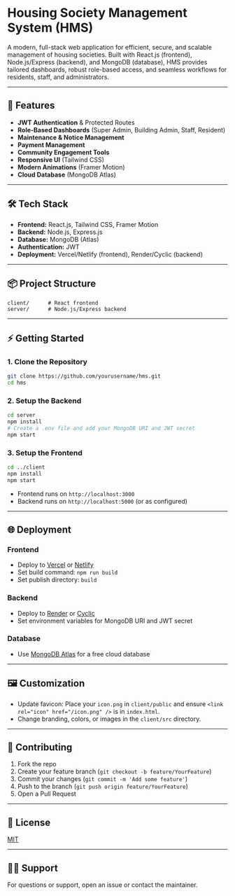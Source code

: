 # Housing Society Management System (HMS)

A modern, full-stack web application for efficient, secure, and scalable management of housing societies. Built with React.js (frontend), Node.js/Express (backend), and MongoDB (database), HMS provides tailored dashboards, robust role-based access, and seamless workflows for residents, staff, and administrators.

---

## 🚀 Features
- **JWT Authentication** & Protected Routes
- **Role-Based Dashboards** (Super Admin, Building Admin, Staff, Resident)
- **Maintenance & Notice Management**
- **Payment Management**
- **Community Engagement Tools**
- **Responsive UI** (Tailwind CSS)
- **Modern Animations** (Framer Motion)
- **Cloud Database** (MongoDB Atlas)

---

## 🛠️ Tech Stack
- **Frontend:** React.js, Tailwind CSS, Framer Motion
- **Backend:** Node.js, Express.js
- **Database:** MongoDB (Atlas)
- **Authentication:** JWT
- **Deployment:** Vercel/Netlify (frontend), Render/Cyclic (backend)

---

## 📦 Project Structure
```
client/      # React frontend
server/      # Node.js/Express backend
```

---

## ⚡ Getting Started

### 1. Clone the Repository
```bash
git clone https://github.com/yourusername/hms.git
cd hms
```

### 2. Setup the Backend
```bash
cd server
npm install
# Create a .env file and add your MongoDB URI and JWT secret
npm start
```

### 3. Setup the Frontend
```bash
cd ../client
npm install
npm start
```

- Frontend runs on `http://localhost:3000`
- Backend runs on `http://localhost:5000` (or as configured)

---

## 🌐 Deployment

### Frontend
- Deploy to [Vercel](https://vercel.com/) or [Netlify](https://netlify.com/)
- Set build command: `npm run build`
- Set publish directory: `build`

### Backend
- Deploy to [Render](https://render.com/) or [Cyclic](https://cyclic.sh/)
- Set environment variables for MongoDB URI and JWT secret

### Database
- Use [MongoDB Atlas](https://www.mongodb.com/cloud/atlas) for a free cloud database

---

## 🖼️ Customization
- Update favicon: Place your `icon.png` in `client/public` and ensure `<link rel="icon" href="/icon.png" />` is in `index.html`.
- Change branding, colors, or images in the `client/src` directory.

---

## 🤝 Contributing
1. Fork the repo
2. Create your feature branch (`git checkout -b feature/YourFeature`)
3. Commit your changes (`git commit -m 'Add some feature'`)
4. Push to the branch (`git push origin feature/YourFeature`)
5. Open a Pull Request

---

## 📄 License
[MIT](LICENSE)

---

## 🙋‍♂️ Support
For questions or support, open an issue or contact the maintainer. 